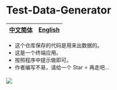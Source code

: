 # Test-Data-Generator
|[中文简体](https://github.com/zjx-kimi/Test-Data-Generator/tree/zh-cn-1.0)|[English](https://github.com/zjx-kimi/Test-Data-Generator/tree/en-1.0)|
|:-:|:-:|
- 这个仓库保存的代码是用来出数据的。
- 这是一个终端应用。
- 按照程序中提示做即可。
- 作者编写不易，请给一个 Star ⭐ 再走吧...

![](https://komarev.com/ghpvc/?username=zjx-kimi-Test-Data-Generator&color=9513ed)
